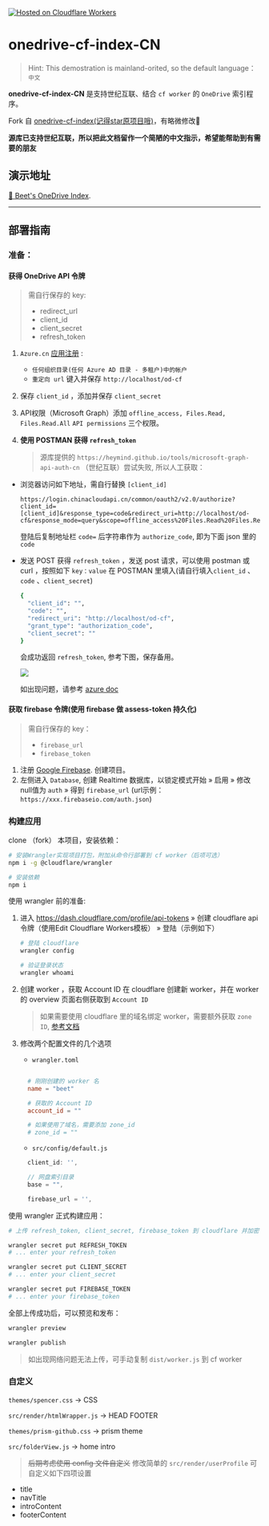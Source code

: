 [![Hosted on Cloudflare Workers](https://img.shields.io/badge/Hosted%20on-CF%20Workers-f38020?logo=cloudflare&logoColor=f38020&labelColor=282d33)](https://drive.tcxz.cc/)


<h1>onedrive-cf-index-CN</h1>

> Hint: This demostration is mainland-orited, so the default language：`中文`
 

**onedrive-cf-index-CN** 是支持世纪互联、结合 `cf worker` 的  `OneDrive` 索引程序。

Fork 自 [onedrive-cf-index(记得star原项目哦)](https://github.com/spencerwooo/onedrive-cf-index)，有略微修改🍻   

**源库已支持世纪互联，所以把此文档留作一个简陋的中文指示，希望能帮助到有需要的朋友**


## 演示地址

[🍺 Beet's OneDrive Index](https://drive.tcxz.cc/).


---
## 部署指南


### 准备：

#### 获得 OneDrive API 令牌

> 需自行保存的 key:
> - redirect_url
> - client_id
> - client_secret
> - refresh_token

1. `Azure.cn` [应用注册](https://portal.azure.cn/#blade/Microsoft_AAD_RegisteredApps/ApplicationsListBlade) :
   - `任何组织目录(任何 Azure AD 目录 - 多租户)中的帐户` 
   - `重定向 url` 键入并保存 `http://localhost/od-cf`
  
2. 保存 `client_id` ，添加并保存 `client_secret` 

3. API权限（Microsoft Graph）添加 `offline_access, Files.Read, Files.Read.All` `API permissions` 三个权限。
  
4. **使用 POSTMAN 获得 `refresh_token`** 
    > 源库提供的 `https://heymind.github.io/tools/microsoft-graph-api-auth-cn` （世纪互联）尝试失败, 所以人工获取： 
  
 - 浏览器访问如下地址，需自行替换 `[client_id]`
    ```text
    https://login.chinacloudapi.cn/common/oauth2/v2.0/authorize?client_id=[client_id]&response_type=code&redirect_uri=http://localhost/od-cf&response_mode=query&scope=offline_access%20Files.Read%20Files.ReadWrite.All
    ```

    登陆后复制地址栏 `code=` 后字符串作为 `authorize_code`, 即为下面 json 里的 `code`


  
  - 发送 POST 获得 `refresh_token`
    ，发送 post 请求，可以使用 postman 或 curl
    ，按照如下 `key：value` 在 POSTMAN 里填入(请自行填入`client_id` 、 `code` 、`client_secret`)
    
      
      ```bash
      {
        "client_id": "",
        "code": "",
        "redirect_uri": "http://localhost/od-cf",
        "grant_type": "authorization_code",
        "client_secret": ""
      }
      ```
    
    
    会成功返回 `refresh_token`, 参考下图，保存备用。

    ![](https://i.imgur.com/yhSl4gc.png)


    

    如出现问题，请参考 [azure doc](https://docs.azure.cn/zh-cn/active-directory/develop/v2-oauth2-auth-code-flow)


#### 获取 firebase 令牌(使用 firebase 做 assess-token 持久化)

> 需自行保存的 key：
> - `firebase_url`
> - `firebase_token`

1. 注册 [Google Firebase](https://firebase.google.com/). 创建项目。
2. 左侧进入 `Database`, 创建
Realtime 数据库，以锁定模式开始 » 启用 » 修改null值为 `auth` » 得到 `firebase_url` (url示例： `https://xxx.firebaseio.com/auth.json`)



### 构建应用

clone （fork） 本项目，安装依赖：

```sh
# 安装Wrangler实现项目打包，附加从命令行部署到 cf worker（后项可选）
npm i -g @cloudflare/wrangler

# 安装依赖
npm i
```
使用 wrangler 前的准备:

1. 进入 https://dash.cloudflare.com/profile/api-tokens » 创建 cloudflare api 令牌（使用Edit Cloudflare Workers模板） » 登陆（示例如下）
    ```sh
    # 登陆 cloudflare
    wrangler config

    # 验证登录状态
    wrangler whoami
    ```
2. 创建 worker ，获取 Account ID
   在 cloudflare 创建新 worker，并在 worker 的 overview 页面右侧获取到 `Account ID`

   > 如果需要使用 cloudflare 里的域名绑定 worker，需要额外获取 `zone ID`, [参考文档](https://developers.cloudflare.com/workers/quickstart#account-id-and-zone-id)

3. 修改两个配置文件的几个选项
   - `wrangler.toml` 

    ```toml

      # 刚刚创建的 worker 名
      name = "beet"

      # 获取的 Account ID
      account_id = ""

      # 如果使用了域名，需要添加 zone_id
      # zone_id = ""
    ```
   - `src/config/default.js` 


    ```javascript
      client_id: '',

      // 网盘索引目录
      base = "",

      firebase_url = '',
    ```
  

使用 wrangler 正式构建应用：

```sh
# 上传 refresh_token, client_secret, firebase_token 到 cloudflare 并加密

wrangler secret put REFRESH_TOKEN
# ... enter your refresh_token 

wrangler secret put CLIENT_SECRET
# ... enter your client_secret 

wrangler secret put FIREBASE_TOKEN
# ... enter your firebase_token 
```
全部上传成功后，可以预览和发布：

```sh
wrangler preview

wrangler publish
```
> 如出现网络问题无法上传，可手动复制 `dist/worker.js` 到 cf worker


### 自定义

`themes/spencer.css` -> CSS

`src/render/htmlWrapper.js` -> HEAD FOOTER

`themes/prism-github.css` -> prism theme

`src/folderView.js` -> home intro

> ~~后期考虑使用 config 文件自定义~~
修改简单的 `src/render/userProfile` 可自定义如下四项设置
- title
- navTitle
- introContent
- footerContent



